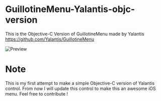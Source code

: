# GuillotineMenu-Yalantis-objc-version
This is the Objective-C Version of GuillotineMenu made by Yalantis https://github.com/Yalantis/GuillotineMenu

![Preview](https://d13yacurqjgara.cloudfront.net/users/495792/screenshots/2018249/draft_06.gif)


# Note
This is my first attempt to make a simple Objective-C version of Yalantis control. From now I will update this control to make this an awesome iOS menu.
Feel free to contribute  !